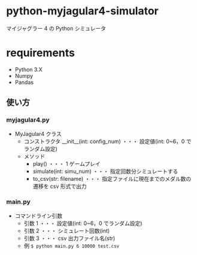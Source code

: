 # python-myjagular4-simulator

マイジャグラー 4 の Python シミュレータ

# requirements

- Python 3.X
- Numpy
- Pandas

## 使い方

### myjagular4.py

- MyJagular4 クラス
  - コンストラクタ \_\_init\_\_(int: config_num) ・・・ 設定値(int: 0~6，0 でランダム設定)
  - メソッド
    - play() ・・・ 1 ゲームプレイ
    - simulate(int: simu_num) ・・・ 指定回数分シミュレートする
    - to_csv(str: filename) ・・・ 指定ファイルに現在までのメダル数の遷移を csv 形式で出力

### main.py

- コマンドライン引数
  - 引数 1 ・・・ 設定値(int: 0~6，0 でランダム設定)
  - 引数 2 ・・・ シミュレート回数(int)
  - 引数 3 ・・・ csv 出力ファイル名(str)
  - 例 ```$ python main.py 6 10000 test.csv```
